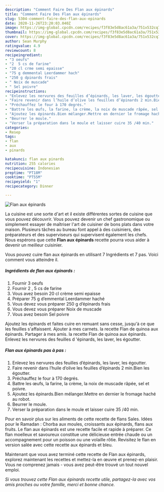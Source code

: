 ```yaml
---
description: "Comment Faire Des Flan aux épinards"
title: "Comment Faire Des Flan aux épinards"
slug: 5304-comment-faire-des-flan-aux-epinards
date: 2020-11-26T23:20:03.040Z
image: https://img-global.cpcdn.com/recipes/f3f83e5d8ac61a3a/751x532cq70/flan-aux-epinards-photo-principale-de-la-recette.jpg
thumbnail: https://img-global.cpcdn.com/recipes/f3f83e5d8ac61a3a/751x532cq70/flan-aux-epinards-photo-principale-de-la-recette.jpg
cover: https://img-global.cpcdn.com/recipes/f3f83e5d8ac61a3a/751x532cq70/flan-aux-epinards-photo-principale-de-la-recette.jpg
author: Sean Murphy
ratingvalue: 4.9
reviewcount: 8
recipeingredient:
- "3 oeufs"
- "2  5 cs de farine"
- "20 cl crme semi epaisse"
- "75 g demmental Leerdammer hach"
- "250 g dpinards frais"
- " Noix de muscade"
- " Sel poivre"
recipeinstructions:
- "Enlevez les nervures des feuilles d’épinards, les laver, les égoutter."
- "Faire revenir dans l’huile d’olive les feuilles d’épinards 2 min.Bien les égoutter."
- "Préchauffez le four à 170 degrés."
- "Battre les œufs, la farine, la crème, la noix de muscade râpée, sel et poivre."
- "Ajoutez les épinards.Bien mélanger.Mettre en dernier le fromage haché au robot."
- "Beurrer le moule."
- "Verser la préparation dans le moule et laisser cuire 35 /40 min."
categories:
- Resep
tags:
- flan
- aux
- pinards

katakunci: flan aux pinards 
nutrition: 255 calories
recipecuisine: Indonesian
preptime: "PT18M"
cooktime: "PT55M"
recipeyield: "1"
recipecategory: Dinner

---
```



![Flan aux épinards](https://img-global.cpcdn.com/recipes/f3f83e5d8ac61a3a/751x532cq70/flan-aux-epinards-photo-principale-de-la-recette.jpg)

La cuisine est une sorte d'art et il existe différentes sortes de cuisine que vous pouvez découvrir. Vous pouvez devenir un chef gastronomique ou simplement essayer de maîtriser l'art de cuisiner de bons plats dans votre maison. Plusieurs tâches au bureau font appel à des cuisiniers, des préparateurs et des superviseurs qui supervisent également les chefs. Nous espérons que cette <strong> Flan aux épinards </strong> recette pourra vous aider à devenir un meilleur cuisinier.

<!--inarticleads1-->

Vous pouvez cuire flan aux épinards en utilisant 7 Ingrédients et 7 pas. Voici comment vous atteindre il.

##### Ingrédients de flan aux épinards :

1. Fournir 3 oeufs
1. Fournir 2 , 5 cs de farine
1. Vous avez besoin 20 cl crème semi epaisse
1. Préparer 75 g d’emmental Leerdammer haché
1. Vous devez vous préparer 250 g d’épinards frais
1. Vous devez vous préparer  Noix de muscade
1. Vous avez besoin  Sel poivre


Ajoutez les épinards et faites cuire en remuant sans cesse, jusqu&#39;à ce que les feuilles s&#39;affaissent. Ajouter à mes carnets. la recette Flan de quinoa aux épinards. Partager à mes amis. la recette Flan de quinoa aux épinards. Enlevez les nervures des feuilles d &#39;épinards, les laver, les égoutter. 

<!--inarticleads2-->

##### Flan aux épinards pas à pas :

1. Enlevez les nervures des feuilles d’épinards, les laver, les égoutter.
1. Faire revenir dans l’huile d’olive les feuilles d’épinards 2 min.Bien les égoutter.
1. Préchauffez le four à 170 degrés.
1. Battre les œufs, la farine, la crème, la noix de muscade râpée, sel et poivre.
1. Ajoutez les épinards.Bien mélanger.Mettre en dernier le fromage haché au robot.
1. Beurrer le moule.
1. Verser la préparation dans le moule et laisser cuire 35 /40 min.


Pour en savoir plus sur les aliments de cette recette de flans Sales. Idées pour le Ramadan : Chorba aux moules, croissants aux épinards, flans aux fruits. Le flan aux épinards est une recette facile et rapide à préparer. Ce flan moelleux et savoureux constitue une délicieuse entrée chaude ou un accompagnement pour un poisson ou une volaille rôtie. Revisitez le flan en version salée avec cette recette aux épinards et bleu. 

<!--inarticleads1-->

<p>
Maintenant que vous avez terminé cette recette de Flan aux épinards, explorez maintenant les recettes et mettez-la en œuvre et prenez-en plaisir. Vous ne comprenez jamais - vous avez peut-être trouvé un tout nouvel emploi.
</p>

<p>
<i>Si vous trouvez cette Flan aux épinards recette utile, partagez-la avec vos amis proches ou votre famille, merci et bonne chance.</i>
</p>
